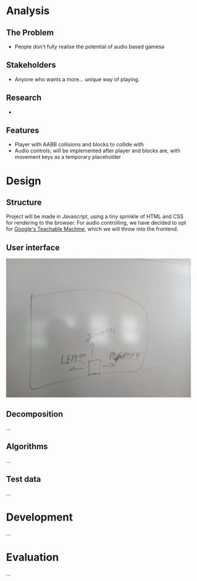 # Analysis

## The Problem

-   People don't fully realise the potential of audio based gamesa
  
## Stakeholders

-   Anyone who wants a more... unique way of playing.

## Research

<!-- Only research done was for the machine learning part -->

-   <!-- Link to the ML website -->

## Features

-   Player with AABB collisions and blocks to collide with
-   Audio controls; will be implemented after player and blocks are, with movement keys as a temporary placeholder

# Design

## Structure

Project will be made in Javascript, using a tiny sprinkle of HTML and CSS for rendering to the browser. For audio controlling, we have decided to opt for [Google's Teachable Machine](https://teachablemachine.withgoogle.com/), which we will throw into the frontend.

## User interface

![UI Mockup image](./screenshots/UI-mockup.webp)

## Decomposition

...

## Algorithms

...

## Test data

...

# Development

...

# Evaluation

...
